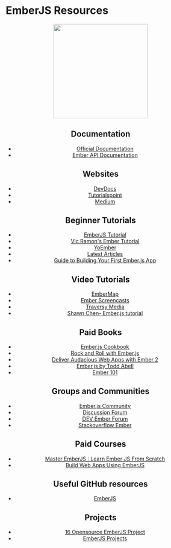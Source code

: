 # EmberJS Resources

<div align="center">
	<code><img height="250" src="https://www.programwitherik.com/content/images/2015/02/ember-hamster.png"></code>
</div>
<div align="center">

## Documentation

* [Official Documentation](https://guides.emberjs.com/release/)
* [Ember API Documentation](https://api.emberjs.com/ember/release)

## Websites

* [DevDocs](https://devdocs.io/ember/)
* [Tutorialspoint](https://www.tutorialspoint.com/emberjs/index.htm)
* [Medium](https://medium.com/ember-ish/how-to-learn-emberjs-in-a-hurry-c6fdeae256a0)

## Beginner Tutorials

- [EmberJS Tutorial ](https://guides.emberjs.com/v2.14.0/tutorial/)
- [Vic Ramon's Ember Tutorial ](https://guides.emberjs.com/v2.14.0/tutorial/)
- [YoEmber](https://yoember.com/)
- [Latest Articles](https://emberigniter.com/articles/)
- [Guide to Building Your First Ember.js App](https://www.toptal.com/javascript/a-step-by-step-guide-to-building-your-first-ember-js-app?utm_source=devglan)

## Video Tutorials
* [EmberMap](https://embermap.com/)
* [Ember Screencasts](https://www.emberscreencasts.com/)
* [Traversy Media](https://www.youtube.com/watch?v=owDmPTSJkrg)
* [Shawn Chen- Ember.js tutorial](https://www.youtube.com/playlist?list=PLk51HrKSBQ88wDXgPF-QLMfPFlLwcjTlo)

## Paid Books
* [Ember.js Cookbook](https://www.amazon.com/gp/product/1783982209/ref=as_li_tl?ie=UTF8&tag=tomaszs-20&camp=1789&creative=9325&linkCode=as2&creativeASIN=1783982209&linkId=7c64fd85f88a751f9c8f95fc80bcb4fe)
* [Rock and Roll with Ember.js](https://balinterdi.com/rock-and-roll-with-emberjs/)
* [Deliver Audacious Web Apps with Ember 2](https://www.amazon.com/gp/product/1680500783/ref=as_li_tl?ie=UTF8&tag=tomaszs-20&camp=1789&creative=9325&linkCode=as2&creativeASIN=1680500783&linkId=5af123ad59e459791c3307c29ac3fe39)
* [Ember.js by Todd Abell](https://www.amazon.com/gp/product/1533118418/ref=as_li_tl?ie=UTF8&tag=tomaszs-20&camp=1789&creative=9325&linkCode=as2&creativeASIN=1533118418&linkId=909b01ceecdf322797808011422faa54)
* [Ember 101](https://leanpub.com/ember-cli-101)

## Groups and Communities

* [Ember.js Community](https://emberjs.com/community/)
* [Discussion Forum](https://discuss.emberjs.com/)
* [DEV Ember Forum](https://dev.to/t/ember)
* [Stackoverflow Ember](https://stackoverflow.com/questions/tagged/ember.js)

## Paid Courses

* [Master EmberJS : Learn Ember JS From Scratch](https://www.udemy.com/course/master-emberjs/?LSNPUBID=QhjctqYUCD0&ranEAID=QhjctqYUCD0&ranMID=39197&ranSiteID=QhjctqYUCD0-3D2OXpu0H5tfTMvalKE6MQ&utm_medium=udemyads&utm_source=aff-campaign)
* [Build Web Apps Using EmberJS](https://www.udemy.com/course/build-web-apps-using-emberjs-the-complete-course/?LSNPUBID=QhjctqYUCD0&ranEAID=QhjctqYUCD0&ranMID=39197&ranSiteID=QhjctqYUCD0-DBtc2gIMOJIv3GiYbjQ2Qg&utm_medium=udemyads&utm_source=aff-campaign)

## Useful GitHub resources

* [EmberJS](https://github.com/emberjs/ember.js/)


## Projects

* [16 Opensource EmberJS Project](https://www.icicletech.com/blog/16-opensource-emberjs-projects-to-learn-from)
* [EmberJS Projects](http://www.emberjsthemes.com/themes.php?type=free)

